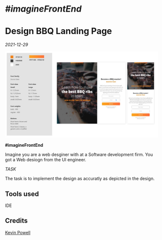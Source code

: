 # *#imagineFrontEnd*
# Design BBQ Landing Page
*2021-12-29*

![BBQ Master](/bbq_landing.JPG "BBQ_Master")


**#imagineFrontEnd**

Imagine you are a web desginer with at a Software development firm. You got a Web desiogn from the UI engineer. 

*TASK*

The task is to implement the design as accuratly as depicted in the design.


## Tools used
IDE

## Credits
[Kevin Powell](https://scrimba.com/learn/frontend)

